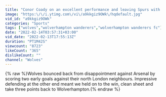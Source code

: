 ```yaml
---
title: "Conor Coady on an excellent performance and leaving Spurs with three points"
image: "https:\/\/i.ytimg.com\/vi\/a9kkgiz9OWk\/hqdefault.jpg"
vid_id: "a9kkgiz9OWk"
categories: "Sports"
tags: ["wolves","wolverhampton wanderers","wolverhampton wanderers fc"]
date: "2022-02-14T03:57:31+03:00"
vid_date: "2022-02-13T17:55:13Z"
duration: "PT1M42S"
viewcount: "8723"
likeCount: "365"
dislikeCount: ""
channel: "Wolves"
---
```

{% raw %}Wolves bounced back from disappointment against Arsenal by scoring two early goals against their north London neighbours. Impressive defending at the other end meant we held on to the win, clean sheet and take three points back to Wolverhampton.{% endraw %}
